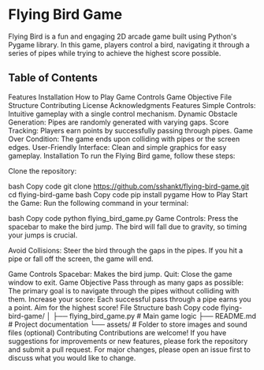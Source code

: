 # Flying Bird Game

Flying Bird is a fun and engaging 2D arcade game built using Python's Pygame library. In this game, players control a bird, navigating it through a series of pipes while trying to achieve the highest score possible.

## Table of Contents
Features
Installation
How to Play
Game Controls
Game Objective
File Structure
Contributing
License
Acknowledgments
Features
Simple Controls: Intuitive gameplay with a single control mechanism.
Dynamic Obstacle Generation: Pipes are randomly generated with varying gaps.
Score Tracking: Players earn points by successfully passing through pipes.
Game Over Condition: The game ends upon colliding with pipes or the screen edges.
User-Friendly Interface: Clean and simple graphics for easy gameplay.
Installation
To run the Flying Bird game, follow these steps:

Clone the repository:

bash
Copy code
git clone https://github.com/sshankt/flying-bird-game.git
cd flying-bird-game
bash
Copy code
pip install pygame
How to Play
Start the Game: Run the following command in your terminal:

bash
Copy code
python flying_bird_game.py
Game Controls: Press the spacebar to make the bird jump. The bird will fall due to gravity, so timing your jumps is crucial.

Avoid Collisions: Steer the bird through the gaps in the pipes. If you hit a pipe or fall off the screen, the game will end.

Game Controls
Spacebar: Makes the bird jump.
Quit: Close the game window to exit.
Game Objective
Pass through as many gaps as possible: The primary goal is to navigate through the pipes without colliding with them.
Increase your score: Each successful pass through a pipe earns you a point. Aim for the highest score!
File Structure
bash
Copy code
flying-bird-game/
│
├── flying_bird_game.py      # Main game logic
├── README.md                # Project documentation
└── assets/                  # Folder to store images and sound files (optional)
Contributing
Contributions are welcome! If you have suggestions for improvements or new features, please fork the repository and submit a pull request. For major changes, please open an issue first to discuss what you would like to change.
